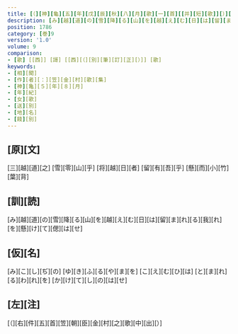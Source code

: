 ```yaml
---
title: [（][神][龜][五][年][戊][辰][秋][八][月][歌][一][首][[并][短][歌]][）][反][歌]
description: [み][越][道][の][雪][降][る][山][を][越][え][む][日][は][留][ま][れ][る][我][れ][を][懸][け][て][偲][は][せ]
position: 1786
category: [巻]9
version: '1.0'
volume: 9
comparison:
- [歌] [[西]] [謌] [[西][（][別][筆][訂][正][）]] [歌]
keywords:
- [相][聞]
- [作][者][：][笠][金][村][歌][集]
- [神][亀][５][年][８][月]
- [年][紀]
- [女][歌]
- [送][別]
- [地][名]
- [餞][別]
---
```


## [原][文]

[三][越][道][之] [雪][零][山][乎] [将][越][日][者] [留][有][吾][乎] [懸][而][小][竹][葉][背]

## [訓][読]

[み][越][道][の][雪][降][る][山][を][越][え][む][日][は][留][ま][れ][る][我][れ][を][懸][け][て][偲][は][せ]

## [仮][名]

[み][こ][し][ぢ][の] [ゆ][き][ふ][る][や][ま][を] [こ][え][む][ひ][は] [と][ま][れ][る][わ][れ][を] [か][け][て][し][の][は][せ]

## [左][注]

[（][右][件][五][首][笠][朝][臣][金][村][之][歌][中][出][）]
